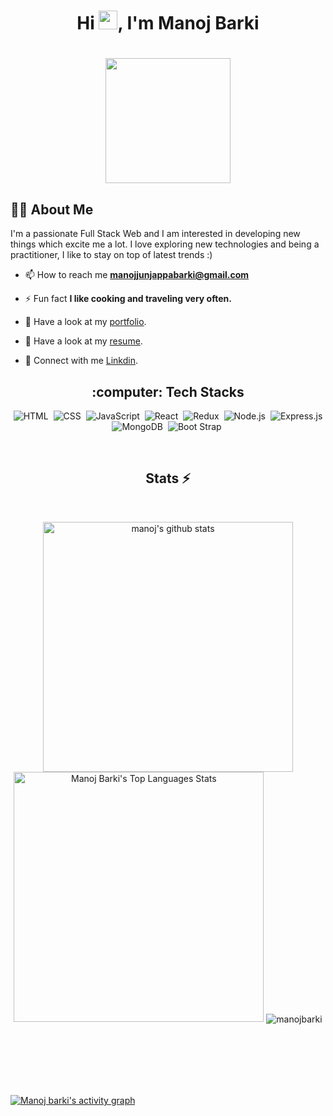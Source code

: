 ### <h1 align="center">Hi <img src="https://raw.githubusercontent.com/MartinHeinz/MartinHeinz/master/wave.gif" width="30px">, I'm Manoj Barki</h1>

<h1 align="center"><a href="#"><img width="200" height="200" src="https://i.imgur.com/799y5A3.png"/></a></h1>

## 🙋‍♂️ About Me

I'm a passionate Full Stack Web  and I am interested in developing new things which excite me a lot. I love exploring new technologies and being a practitioner, I like to stay on top of latest trends :)

- 📫 How to reach me **manojjunjappabarki@gmail.com**

- ⚡ Fun fact **I like cooking and traveling very often.**

- 💬 Have a look at my [portfolio](https://manojbarkicodee.github.io/).

- 💬 Have a look at my [resume](https://drive.google.com/file/d/1klv2MnZMxGX1G2dyqnNbaRRrwm3GoraT/view).

- 💬 Connect with me [Linkdin](https://www.linkedin.com/in/manoj-barki-024547221/).

<h2 align="center">:computer: Tech Stacks </h2>

<div align="center">
  
  ![HTML](https://img.shields.io/badge/html5%20-%23E34F26.svg?&style=for-the-badge&logo=html5&logoColor=white)&nbsp;
  ![CSS](https://img.shields.io/badge/css3%20-%231572B6.svg?&style=for-the-badge&logo=css3&logoColor=white)&nbsp;
  ![JavaScript](https://img.shields.io/badge/javascript%20-%23323330.svg?&style=for-the-badge&logo=javascript&logoColor=%23F7DF1E)&nbsp;
  ![React](https://img.shields.io/badge/react%20-%2320232a.svg?&style=for-the-badge&logo=react&logoColor=%2361DAFB)&nbsp;
  ![Redux](https://img.shields.io/badge/redux-%23593d88.svg?&style=for-the-badge&logo=redux&logoColor=white)&nbsp;
  ![Node.js](https://img.shields.io/badge/node.js%20-%2343853D.svg?&style=for-the-badge&logo=node.js&logoColor=white)&nbsp;
  ![Express.js](https://img.shields.io/badge/express.js-%23404d59.svg?style=for-the-badge&logo=express&logoColor=%2361DAFB)
  ![MongoDB](https://img.shields.io/badge/MongoDB-%234ea94b.svg?&style=for-the-badge&logo=mongodb&logoColor=white)&nbsp;
  ![Boot Strap](https://img.shields.io/badge/BootStrap-%234ea94b.svg?&style=for-the-badge&logo=bootstrap&logoColor=white)&nbsp;
 
  
</div> 

<br/>
<h2 align="center">Stats ⚡</h2>
<br>
 
<p display="flex" align="center">
  
  <a href="https://github.com/manojbarkicodee?tab=repositories">
    <img width="400" height="auto"  alt="manoj's github stats" 
         src="https://github-readme-stats.vercel.app/api?username=manojbarkicodee&show_icons=true&theme=algolia&count_private=true" />
  </a> 
  
  
<img alt="Manoj Barki's Top Languages Stats"  src="https://github-readme-stats.vercel.app/api/top-langs/?username=manojbarkicodee&hide=smalltalk&theme=algolia&layout=compact" width="400" />



 
  
  <img align="center" src="https://github-readme-streak-stats.herokuapp.com/?user=manojbarkicodee&hide=smalltalk&theme=algolia&layout=compact" alt="manojbarki" />
</p>

<br/> 


<br>
<br>
<br>
<br>



[![Manoj barki's activity graph](https://activity-graph.herokuapp.com/graph?username=manojbarkicodee&theme=react-dark)](https://github.com/manojbarkicodee/github-readme-activity-graph)














<!--
**manojbarkicodee/manojbarkicodee** is a ✨ _special_ ✨ repository because its `README.md` (this file) appears on your GitHub profile.

Here are some ideas to get you started:

- 🔭 I’m currently working on ...
- 🌱 I’m currently learning ...
- 👯 I’m looking to collaborate on ...
- 🤔 I’m looking for help with ...
- 💬 Ask me about ...
- 📫 How to reach me: ...
- 😄 Pronouns: ...
- ⚡ Fun fact: ...
-->
